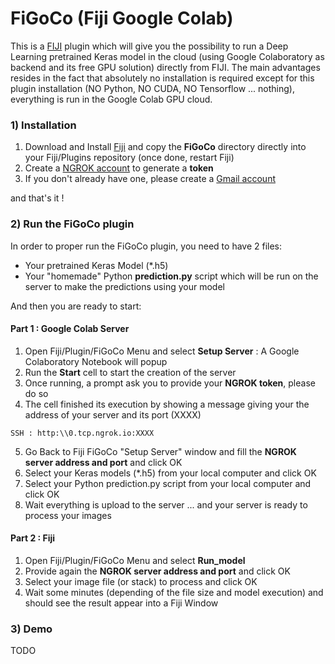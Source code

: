 # FiGoCo (Fiji Google Colab)

This is a [FIJI](https://fiji.sc) plugin which will give you the possibility to run a Deep Learning pretrained Keras model in the cloud (using Google Colaboratory as backend and its free GPU solution) directly from FIJI. The main advantages resides in the fact that absolutely no installation is required except for this plugin installation (NO Python, NO CUDA, NO Tensorflow ... nothing), everything is run in the Google Colab GPU cloud.

### 1) Installation

1) Download and Install [Fiji](https://imagej.net/Fiji/Downloads) and copy the __FiGoCo__ directory directly into your Fiji/Plugins repository (once done, restart Fiji)
2) Create a [NGROK account](https://ngrok.com/) to generate a __token__
3) If you don't already have one, please create a [Gmail account](https//www.google.com/gmail)

and that's it !

### 2) Run the FiGoCo plugin

In order to proper run the FiGoCo plugin, you need to have 2 files:
- Your pretrained Keras Model (*.h5)
- Your "homemade" Python __prediction.py__ script which will be run on the server to make the predictions using your model

And then you are ready to start:
#### Part 1 : Google Colab Server
1. Open Fiji/Plugin/FiGoCo Menu and select __Setup Server__ : A Google Colaboratory Notebook will popup
2. Run the __Start__ cell to start the creation of the server
3. Once running, a prompt ask you to provide your __NGROK token__, please do so
4. The cell finished its execution by showing a message giving your the address of your server and its port (XXXX)
```
SSH : http:\\0.tcp.ngrok.io:XXXX
```
5. Go Back to Fiji FiGoCo "Setup Server" window and fill the __NGROK server address and port__ and click OK
6. Select your Keras models (*.h5) from your local computer and click OK
7. Select your Python prediction.py script from your local computer and click OK
8. Wait everything is upload to the server ... and your server is ready to process your images

#### Part 2 : Fiji 
1. Open Fiji/Plugin/FiGoCo Menu and select __Run_model__
2. Provide again the __NGROK server address and port__ and click OK
3. Select your image file (or stack) to process and click OK
4. Wait some minutes (depending of the file size and model execution) and should see the result appear into a Fiji Window

### 3) Demo

TODO


